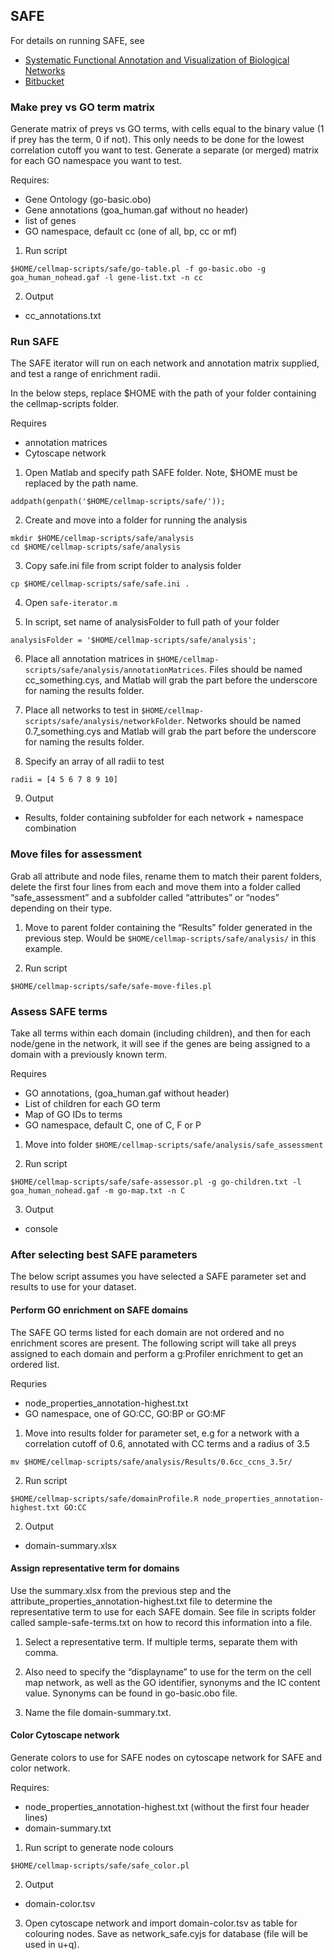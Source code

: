 ## SAFE

For details on running SAFE, see

* [Systematic Functional Annotation and Visualization of Biological Networks](https://www.ncbi.nlm.nih.gov/pubmed/27237738)
* [Bitbucket](https://bitbucket.org/abarysh/safe/src)

### Make prey vs GO term matrix

Generate matrix of preys vs GO terms, with cells equal to the binary value (1 if prey has the term, 0 if not). This only needs to be done for the lowest correlation cutoff you want to test. Generate a separate (or merged) matrix for each GO namespace you want to test.

Requires:
* Gene Ontology (go-basic.obo)
* Gene annotations (goa_human.gaf without no header)
* list of genes
* GO namespace, default cc (one of all, bp, cc or mf)

1. Run script

```
$HOME/cellmap-scripts/safe/go-table.pl -f go-basic.obo -g goa_human_nohead.gaf -l gene-list.txt -n cc
```

2. Output
* cc_annotations.txt

### Run SAFE

The SAFE iterator will run on each network and annotation matrix supplied, and test a range of enrichment radii.

In the below steps, replace $HOME with the path of your folder containing the cellmap-scripts folder.

Requires
* annotation matrices
* Cytoscape network

1. Open Matlab and specify path SAFE folder. Note, $HOME must be replaced by the path name.
```
addpath(genpath('$HOME/cellmap-scripts/safe/'));
```

2. Create and move into a folder for running the analysis
```
mkdir $HOME/cellmap-scripts/safe/analysis
cd $HOME/cellmap-scripts/safe/analysis
```

3.	Copy safe.ini file from script folder to analysis folder
```
cp $HOME/cellmap-scripts/safe/safe.ini .
```

4. Open `safe-iterator.m`

5. In script, set name of analysisFolder to full path of your folder
```
analysisFolder = '$HOME/cellmap-scripts/safe/analysis';
```

6. Place all annotation matrices in `$HOME/cellmap-scripts/safe/analysis/annotationMatrices`. Files should be named cc_something.cys, and Matlab will grab the part before the underscore for naming the results folder.

7. Place all networks to test in `$HOME/cellmap-scripts/safe/analysis/networkFolder`. Networks should be named 0.7_something.cys and Matlab will grab the part before the underscore for naming the results folder.

8.	Specify an array of all radii to test
```
radii = [4 5 6 7 8 9 10]
```

9. Output
* Results, folder containing subfolder for each network + namespace combination

### Move files for assessment

Grab all attribute and node files, rename them to match their parent folders, delete the first four lines from each and move them into a folder called “safe_assessment” and a subfolder called “attributes” or “nodes” depending on their type.

1. Move to parent folder containing the “Results” folder generated in the previous step. Would be `$HOME/cellmap-scripts/safe/analysis/` in this example.

2. Run script
```
$HOME/cellmap-scripts/safe/safe-move-files.pl
```

### Assess SAFE terms

Take all terms within each domain (including children), and then for each node/gene in the network, it will see if the genes are being assigned to a domain with a previously known term.

Requires
* GO annotations, (goa_human.gaf without header)
* List of children for each GO term
* Map of GO IDs to terms
* GO namespace, default C, one of C, F or P

1. Move into folder `$HOME/cellmap-scripts/safe/analysis/safe_assessment`

2. Run script
```
$HOME/cellmap-scripts/safe/safe-assessor.pl -g go-children.txt -l goa_human_nohead.gaf -m go-map.txt -n C
```

3. Output
* console

### After selecting best SAFE parameters

The below script assumes you have selected a SAFE parameter set and results to use for your dataset. 

#### Perform GO enrichment on SAFE domains

The SAFE GO terms listed for each domain are not ordered and no enrichment scores are present. The following script will take all preys assigned to each domain and perform a g:Profiler enrichment to get an ordered list.

Requries
* node_properties_annotation-highest.txt
* GO namespace, one of GO:CC, GO:BP or GO:MF

1. Move into results folder for parameter set, e.g for a network with a correlation cutoff of 0.6, annotated with CC terms and a radius of 3.5
```
mv $HOME/cellmap-scripts/safe/analysis/Results/0.6cc_ccns_3.5r/
```

2. Run script
```
$HOME/cellmap-scripts/safe/domainProfile.R node_properties_annotation-highest.txt GO:CC
```

2. Output
* domain-summary.xlsx

#### Assign representative term for domains

Use the summary.xlsx from the previous step and the attribute_properties_annotation-highest.txt file to determine the representative term to use for each SAFE domain. See file in scripts folder called sample-safe-terms.txt on how to record this information into a file.

1. Select a representative term. If multiple terms, separate them with comma.

2. Also need to specify the “displayname” to use for the term on the cell map network, as well as the GO identifier, synonyms and the IC content value. Synonyms can be found in go-basic.obo file. 

3. Name the file domain-summary.txt.

#### Color Cytoscape network

Generate colors to use for SAFE nodes on cytoscape network for SAFE and color network.

Requires:
* node_properties_annotation-highest.txt (without the first four header lines)
* domain-summary.txt

1. Run script to generate node colours
```
$HOME/cellmap-scripts/safe/safe_color.pl
```

2. Output
* domain-color.tsv

3.	Open cytoscape network and import domain-color.tsv as table for colouring nodes. Save as network_safe.cyjs for database (file will be used in u+q).


